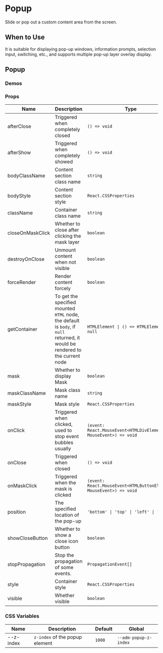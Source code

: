 # Popup

Slide or pop out a custom content area from the screen.

## When to Use

It is suitable for displaying pop-up windows, information prompts, selection input, switching, etc., and supports
multiple pop-up layer overlay display.

## Popup

### Demos

<code src="./demos/demo1.tsx"></code>

<code src="./demos/demo2.tsx"></code>

### Props

| Name             | Description                                                                                                                   | Type                                                               | Default               |
| ---------------- | ----------------------------------------------------------------------------------------------------------------------------- | ------------------------------------------------------------------ | --------------------- |
| afterClose       | Triggered when completely closed                                                                                              | `() => void`                                                       | -                     |
| afterShow        | Triggered when completely showed                                                                                              | `() => void`                                                       | -                     |
| bodyClassName    | Content section class name                                                                                                    | `string`                                                           | -                     |
| bodyStyle        | Content section style                                                                                                         | `React.CSSProperties`                                              | -                     |
| className        | Container class name                                                                                                          | `string`                                                           | -                     |
| closeOnMaskClick | Whether to close after clicking the mask layer                                                                                | `boolean`                                                          | `false`               |
| destroyOnClose   | Unmount content when not visible                                                                                              | `boolean`                                                          | `false`               |
| forceRender      | Render content forcely                                                                                                        | `boolean`                                                          | `false`               |
| getContainer     | To get the specified mounted `HTML` node, the default is `body`, if `null` returned, it would be rendered to the current node | `HTMLElement \| () => HTMLElement \| null`                         | `() => document.body` |
| mask             | Whether to display Mask                                                                                                       | `boolean`                                                          | `true`                |
| maskClassName    | Mask class name                                                                                                               | `string`                                                           | -                     |
| maskStyle        | Mask style                                                                                                                    | `React.CSSProperties`                                              | -                     |
| onClick          | Triggered when clicked, used to stop event bubbles usually                                                                    | `(event: React.MouseEvent<HTMLDivElement, MouseEvent>) => void`    | -                     |
| onClose          | Triggered when closed                                                                                                         | `() => void`                                                       | -                     |
| onMaskClick      | Triggered when the mask is clicked                                                                                            | `(event: React.MouseEvent<HTMLButtonElement, MouseEvent>) => void` | -                     |
| position         | The specified location of the pop-up                                                                                          | `'bottom' \| 'top' \| 'left' \| 'right'`                           | `'bottom'`            |
| showCloseButton  | Whether to show a close icon button                                                                                           | `boolean`                                                          | `false`               |
| stopPropagation  | Stop the propagation of some events.                                                                                          | `PropagationEvent[]`                                               | `['click']`           |
| style            | Container style                                                                                                               | `React.CSSProperties`                                              | -                     |
| visible          | Whether visible                                                                                                               | `boolean`                                                          | `false`               |

### CSS Variables

| Name      | Description                    | Default | Global                |
| --------- | ------------------------------ | ------- | --------------------- |
| --z-index | `z-index` of the popup element | `1000`  | `--adm-popup-z-index` |
